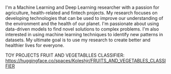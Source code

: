 I'm a Machine Learning and Deep Learning researcher with a passion for agriculture, health-related and fintech projects. My research focuses on developing technologies that can be used to improve our understanding of the environment and the health of our planet. I'm passionate about using data-driven models to find novel solutions to complex problems. I'm also interested in using machine learning techniques to identify new patterns in datasets. My ultimate goal is to use my research to create better and healthier lives for everyone.

TOY PROJECTS
FRUIT AND VEGETABLLES CLASSIFIER: https://huggingface.co/spaces/Koleshjr/FRUITS_AND_VEGETABLES_CLASSIFIER


<!---
koleshjr/koleshjr is a ✨ special ✨ repository because its `README.md` (this file) appears on your GitHub profile.
You can click the Preview link to take a look at your changes.
--->
